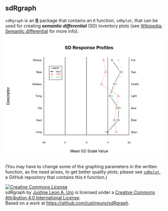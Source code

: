 ## sdRgraph
`sdRgraph` is an [**R**](https://svn.R-project.org/R/) package that contains an `R` function, `sdRplot`, that can be used for creating ***semantic differential*** (SD) inventory plots (see [Wikipedia: Semantic differential](https://en.wikipedia.org/wiki/Semantic_differential) for more info).  

![](images/sdRplot1.png)

(You may have to change some of the graphing parameters in the written function, as the need arises, to get better quality plots; please see [`sdRplot`](https://github.com/justineuro/sdRplot), a GitHub repository that contains this `R` function.)  


<a rel="license" href="http://creativecommons.org/licenses/by/4.0/"><img alt="Creative Commons License" style="border-width:0" src="https://i.creativecommons.org/l/by/4.0/80x15.png" /></a><br /><span xmlns:dct="http://purl.org/dc/terms/" property="dct:title">sdRgraph</span> by <a xmlns:cc="http://creativecommons.org/ns#" href="https://github.com/justineuro/" property="cc:attributionName" rel="cc:attributionURL">Justine Leon A. Uro</a> is licensed under a <a rel="license" href="http://creativecommons.org/licenses/by/4.0/">Creative Commons Attribution 4.0 International License</a>.<br />Based on a work at <a xmlns:dct="http://purl.org/dc/terms/" href="https://github.com/justineuro/sdRgraph" rel="dct:source">https://github.com/justineuro/sdRgraph</a>.
